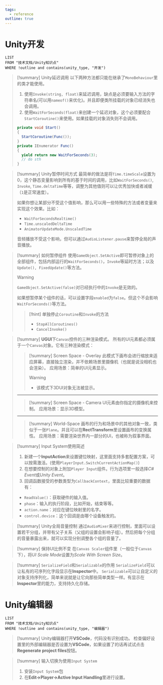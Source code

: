 ```yaml
---
tags:
  - reference
outline: true
---
```

# Unity开发

```dataview
LIST
FROM "技术文档/Unity知识点"
WHERE !outline and contains(unity_type, "开发")
```

> [!summary] Unity延迟调用
> 以下两种方法都只能在继承了`MonoBehaviour`里的类才能使用。
> 	1. 使用`Invoke(string, float)`来延迟调用，缺点是必须要输入方法的字符串名(可以用`nameof()`来优化)。并且即便类所挂载的对象已经消失也会调用。
> 	2. 使用`WaitForSeconds(float)`来创建一个延迟对象，这个必须要配合`StartCoroutine()`来使用。如果挂载的对象消失则不会调用。
> ```csharp
> private void Start()
> {
> 	StartCoroutine(Func());
> }
> private IEnumerator Func()
> {
> 	yield return new WaitForSeconds(3);
> 	// do sth
> }
> ```

> [!summary] Unity暂停时间方式
> 最简单的做法是将`Time.timeScale`设置为0，这个静态变量影响到所有的基于时间的调用，比如`WaitForSeconds()`, `Invoke`, `Time.deltaTime`等等，调整为其他值则可以让优秀加快或者减缓（`1`是正常速度）。
> 
> 如果你想让某部分不受这个值影响，那么可以用一些特殊的方法或者变量来实现这个效果。比如：
> - `WaitForSecondsRealtime()`
> - `Time.unscaledDeltaTime`
> - `AnimatorUpdateMode.UnscaledTime`
>
> 音频播放不受这个影响，但可以通过`AudioListener.pause`来暂停全局的声音播放。

> [!summary] 如何暂停组件
> 使用`GameObject.SetActive`即可暂停对象上的全部组件，包括内部运行的`WaitForSeconds()`，`Invoke`等延时方法；以及`Update(), FixedUpdate()`等方法。
> > [!warning]
> > `GameObject.SetActive(false)`对已经执行中的`Invoke`是无效的。
>
> 如果想暂停某个组件的话，可以设置字段`enabled`为`false`。但这个不会影响`WaitForSeconds()`等方法。
> > [!hint] 单独停止`Coroutine`和`Invoke`的方法
> > - `StopAllCoroutines()`
> > - `CancelInvoke()`

> [!summary] **UGUI**下`Canvas`控件的三种渲染模式。
> 所有的UI元素都必须属于一个`Canvas`对象。它有三种渲染模式：
> > [!summary] Screen Space - Overlay
> > 此模式下画布会进行缩放来适应屏幕，直接独立渲染，并不依赖场景里摄像机（也就是说没相机也会渲染）。
> > 应用场景：简单的UI元素显示。
> > > [!warning]
> > > - 该模式下3DUI对象无法被显示。
> ---
> > [!summary] Screen Space - Camera
> > UI元素由你指定的摄像机来控制。
> > 应用场景：显示3D模型。
> ---
> > [!summary] World-Space
> > 画布的行为和场景中的其他对象一致，类似于一张`Plane`。并且可以在**RectTransform**里设置画布的变换属性。
> > 应用场景：需要渲染世界内一部分的UI，也被称为叙事界面。

> [!summary] Input System使用简述
> 1. 新建一个**InputAction**来设置键位映射，这里面支持多套配置方案，可以按需激活。(使用`PlayerInput.SwitchCurrentActionMap()`)
> 2. 在想要控制的对象上附加`Player Input`组件。行为选项里一般选择*C# Event*或*Unity Event*。
> 3. 回调函数接受的参数类型为`CallbackContext`，里面比较重要的数据有：
> 	- `ReadValue()`：获取硬件的输入值。
> 	- `phase`：输入的执行阶段，比如开始，结束等等。
> 	- `action.name`：对应在键位映射里的名字。
> 	- `control.device`：这个回调是由哪个设备触发的。

> [!summary] Unity全局音量控制
> 通过`AudioMixer`来进行控制，里面可以设置若干分组，并带有父子关系（父组的设置会影响子组）。然后把每个分组的音量暴露出来，就可以实现分别调整各个组的音量了。

> [!summary] 保持UI比例不变
> 在`Canvas Scaler`组件里（一般位于`Canvas`下），将*UI Scale Mode*设置为*Scale With Screen Size*。

> [!summary] `SerializeField`和`Serializable`的作用
> `SerializeField`可以让私有的可序列化字段显示在**Inspector**中。
> `Serializable`可以让自定义的对象支持序列化，简单来说就是让它向那些简单类型一样。有显示在**Inspector**里的能力，支持持久化存储。

# Unity编辑器

```dataview
LIST
FROM "技术文档/Unity知识点"
WHERE !outline and contains(unity_type, "编辑器")
```

> [!summary] Unity编辑器打开**VSCode**，代码没有识别成功。
> 检查偏好设置里的外部编辑器是否设置为**VSCode**，如果设置了的话再试试点击**Regenerate project files**按钮。

> [!summary] 输入切换为使用`Input System`
> 1. 安装`Input System`包
> 2. 在**Edit->Player->Active Input Handling**里进行设置。

